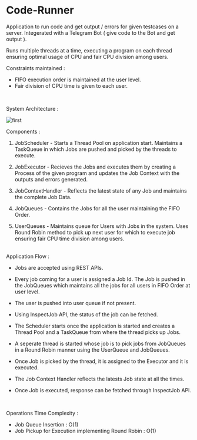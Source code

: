 # Code-Runner

Application to run code and get output / errors for given testcases on a server.
Integerated with a Telegram Bot ( give code to the Bot and get output ).

Runs multiple threads at a time, executing a program on each thread ensuring optimal usage of CPU and fair CPU division among users.

Constraints maintained : 
- FIFO execution order is maintained at the user level.
- Fair division of CPU time is given to each user.
<br>

System Architecture : 

![first](https://github.com/sacihn173/Code-Runner/assets/73626851/7f3fbdb9-516a-4ee7-91d6-0b6b56eed0fe)


Components : 

1. JobScheduler - Starts a Thread Pool on application start. Maintains a TaskQueue in which Jobs are pushed and picked by the threads to execute.

2. JobExecutor - Recieves the Jobs and executes them by creating a Process of the given program and updates the Job Context with the outputs and errors generated.

3. JobContextHandler - Reflects the latest state of any Job and maintains the complete Job Data.

4. JobQueues - Contains the Jobs for all the user maintaining the FIFO Order.

5. UserQueues - Maintains queue for Users with Jobs in the system. Uses Round Robin method to pick up next user for which to execute job ensuring fair CPU time division among users.


<br>
Application Flow : 

- Jobs are accepted using REST APIs.
- Every job coming for a user is assigned a Job Id. The Job is pushed in the JobQueues which maintains all the jobs for all users in FIFO Order at user level.
- The user is pushed into user queue if not present.
- Using InspectJob API, the status of the job can be fetched.

- The Scheduler starts once the application is started and creates a Thread Pool and a TaskQueue from where the thread picks up Jobs.
- A seperate thread is started whose job is to pick jobs from JobQueues in a Round Robin manner using the UserQueue and JobQueues.
- Once Job is picked by the thread, it is assigned to the Executor and it is executed.
- The Job Context Handler reflects the latests Job state at all the times.
- Once Job is executed, response can be fetched through InspectJob API.
<br>

Operations Time Complexity : 
<br>
- Job Queue Insertion : O(1)
- Job Pickup for Execution implementing Round Robin : O(1)


